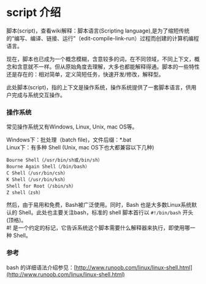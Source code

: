 # script 介绍
脚本(script)，查看wiki解释：脚本语言(Scripting language),是为了缩短传统的“编写、编译、链接、运行”（edit-compile-link-run）过程而创建的计算机编程语言。

现在，脚本也已成为一个概念模糊，含意较多的词，在不同领域，不同上下文，概念和含意就不一样。但从原始角度去理解，大多也都能解释得通。脚本的一些特性还是存在的：相对简单，定义简短任务，快速开发/修改，解释型。

此处脚本(script)，指的上下文是操作系统，操作系统提供了一套脚本语言，供用户完成与系统交互操作。



### 操作系统
常见操作系统又有Windows, Linux, Unix, mac OS等。

Windows下：批处理（batch file)，文件后缀：*.bat  
Linux下：有多种 Shell (Unix, mac OS下也大都兼容以下几种)

	Bourne Shell（/usr/bin/sh或/bin/sh）
	Bourne Again Shell（/bin/bash）
	C Shell（/usr/bin/csh）
	K Shell（/usr/bin/ksh）
	Shell for Root（/sbin/sh）
	Z shell（zsh）

 然后，由于易用和免费，Bash被广泛使用。同时，Bash 也是大多数Linux系统默认的 Shell。此处也主要关注bash，标准的 shell 脚本首行以 `#!/bin/bash` 开头(顶格)。  
 #! 是一个约定的标记，它告诉系统这个脚本需要什么解释器来执行，即使用哪一种 Shell。

### 参考
bash 的详细语法介绍参见：[http://www.runoob.com/linux/linux-shell.html](http://www.runoob.com/linux/linux-shell.html)


